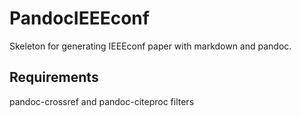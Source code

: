 # PandocIEEEconf
Skeleton for generating IEEEconf paper with markdown and pandoc.

## Requirements
pandoc-crossref and pandoc-citeproc filters
